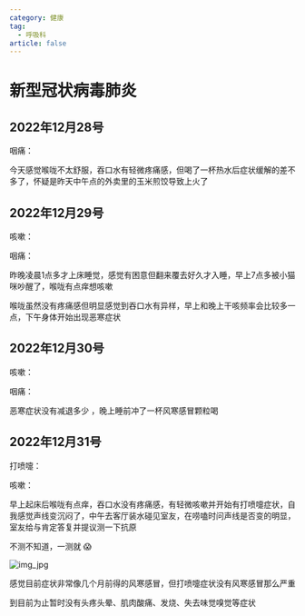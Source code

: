 ```yaml
---
category: 健康
tag:
  - 呼吸科
article: false
---
```


# 新型冠状病毒肺炎

## 2022年12月28号

<div><p>咽痛：<el-rate model-value="2" disabled /></p></div>

今天感觉喉咙不太舒服，吞口水有轻微疼痛感，但喝了一杯热水后症状缓解的差不多了，怀疑是昨天中午点的外卖里的玉米煎饺导致上火了

## 2022年12月29号

<div><p>咳嗽：<el-rate model-value="2.5" disabled /></p></div>

<div><p>咽痛：<el-rate model-value="2" disabled /></p></div>

昨晚凌晨1点多才上床睡觉，感觉有困意但翻来覆去好久才入睡，早上7点多被小猫咪吵醒了，喉咙有点痒想咳嗽

喉咙虽然没有疼痛感但明显感觉到吞口水有异样，早上和晚上干咳频率会比较多一点，下午身体开始出现恶寒症状

## 2022年12月30号

<div><p>咳嗽：<el-rate model-value="2" disabled /></p></div>

<div><p>咽痛：<el-rate model-value="1" disabled /></p></div>

恶寒症状没有减退多少 ，晚上睡前冲了一杯风寒感冒颗粒喝

## 2022年12月31号

<div><p>打喷嚏：<el-rate model-value="2" disabled /></p></div>

<div><p>咳嗽：<el-rate model-value="1" disabled /></p></div>

早上起床后喉咙有点痒，吞口水没有疼痛感，有轻微咳嗽并开始有打喷嚏症状，自我感觉声线变沉闷了，中午去客厅装水碰见室友，在唠嗑时问声线是否变的明显，室友给与肯定答复并提议测一下抗原

不测不知道，一测就 :scream:

![img_jpg](https://img.sherry4869.com/Blog/life/healthy/respiratory/img.jpg)

感觉目前症状非常像几个月前得的风寒感冒，但打喷嚏症状没有风寒感冒那么严重

到目前为止暂时没有头疼头晕、肌肉酸痛、发烧、失去味觉嗅觉等症状